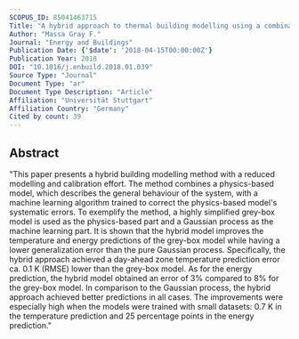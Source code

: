 ```yaml
---
SCOPUS_ID: 85041463715
Title: "A hybrid approach to thermal building modelling using a combination of Gaussian processes and grey-box models"
Author: "Massa Gray F."
Journal: "Energy and Buildings"
Publication Date: {'$date': '2018-04-15T00:00:00Z'}
Publication Year: 2018
DOI: "10.1016/j.enbuild.2018.01.039"
Source Type: "Journal"
Document Type: "ar"
Document Type Description: "Article"
Affiliation: "Universität Stuttgart"
Affiliation Country: "Germany"
Cited by count: 39
---
```


## Abstract
"This paper presents a hybrid building modelling method with a reduced modelling and calibration effort. The method combines a physics-based model, which describes the general behaviour of the system, with a machine learning algorithm trained to correct the physics-based model's systematic errors. To exemplify the method, a highly simplified grey-box model is used as the physics-based part and a Gaussian process as the machine learning part. It is shown that the hybrid model improves the temperature and energy predictions of the grey-box model while having a lower generalization error than the pure Gaussian process. Specifically, the hybrid approach achieved a day-ahead zone temperature prediction error ca. 0.1 K (RMSE) lower than the grey-box model. As for the energy prediction, the hybrid model obtained an error of 3% compared to 8% for the grey-box model. In comparison to the Gaussian process, the hybrid approach achieved better predictions in all cases. The improvements were especially high when the models were trained with small datasets: 0.7 K in the temperature prediction and 25 percentage points in the energy prediction."
